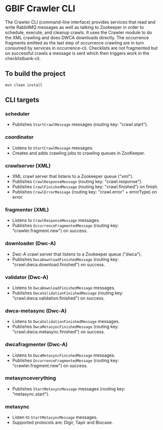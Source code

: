 # GBIF Crawler CLI

The Crawler CLI (command-line interface) provides services that read and write RabbitMQ messages as well as talking
to Zookeeper in order to schedule, execute, and cleanup crawls. It uses the Crawler module to do the XML crawling and
 does DWCA downloads directly. The occurrence fragments emitted as the last step of occurrence crawling are in turn
 consumed by services in occurrence-cli. Checklists are not fragmented but on successful crawls a message is sent which
 then triggers work in the checklistbank-cli.

## To build the project
```
mvn clean install
```

## CLI targets
### scheduler
* Publishes `StartCrawlMessage` messages (routing key: "crawl.start").

### coordinator
* Listens to `StartCrawlMessage` messages.
* Creates and adds crawling jobs to crawling queues in ZooKeeper.

### crawlserver (XML)
* XML crawl server that listens to a Zookeeper queue ("xml").
* Publishes `CrawlResponseMessage` (routing key: "crawl.response").
* Publishes `CrawlFinishedMessage` (routing key: "crawl.finished") on finish.
* Publishes `CrawlErrorMessage` (routing key: "crawl.error" + errorType) on error.

### fragmenter (XML)
* Listens to `CrawlResponseMessage` messages.
* Publishes `OccurrenceFragmentedMessage` (routing key: "crawler.fragment.new") on success.

### downloader (Dwc-A)
* Dwc-A crawl server that listens to a Zookeeper queue ("dwca").
* Publishes `DwcaDownloadFinishedMessage` (routing key: "crawl.dwca.download.finished") on success.

### validator (Dwc-A)
* Listens to `DwcaDownloadFinishedMessage` messages.
* Publishes `DwcaValidationFinishedMessage` (routing key: "crawl.dwca.validation.finished") on success.

### dwca-metasync (Dwc-A)
* Listens to `DwcaValidationFinishedMessage` messages.
* Publishes `DwcaMetasyncFinishedMessage` (routing key: "crawl.dwca.metasync.finished") on success.

### dwcafragmenter (Dwc-A)
* Listens to `DwcaMetasyncFinishedMessage` messages.
* Publishes `OccurrenceFragmentedMessage` (routing key: "crawler.fragment.new") on success.

### metasynceverything
* Publishes `StartMetasyncMessage` messages (routing key: "metasync.start").

### metasync
* Listen to `StartMetasyncMessage` messages.
* Supported protocols are: Digir, Tapir and Biocase.


